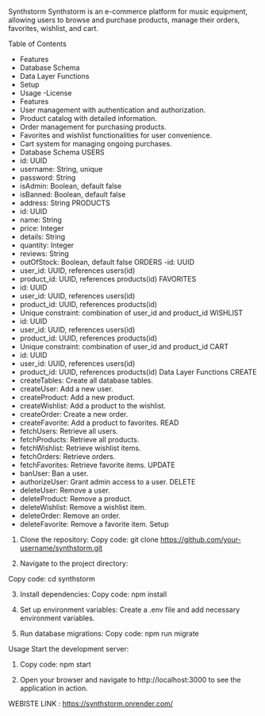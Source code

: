 Synthstorm
Synthstorm is an e-commerce platform for music equipment, allowing users to browse and purchase products, manage their orders, favorites, wishlist, and cart.

Table of Contents
- Features
- Database Schema
- Data Layer Functions
- Setup
- Usage
-License
- Features
- User management with authentication and authorization.
- Product catalog with detailed information.
- Order management for purchasing products.
- Favorites and wishlist functionalities for user convenience.
- Cart system for managing ongoing purchases.
- Database Schema
USERS
- id: UUID
- username: String, unique
- password: String
- isAdmin: Boolean, default false
- isBanned: Boolean, default false
- address: String
PRODUCTS
- id: UUID
- name: String
- price: Integer
- details: String
- quantity: Integer
- reviews: String
- outOfStock: Boolean, default false
ORDERS
-id: UUID
- user_id: UUID, references users(id)
- product_id: UUID, references products(id)
FAVORITES
- id: UUID
- user_id: UUID, references users(id)
- product_id: UUID, references products(id)
- Unique constraint: combination of user_id and product_id
WISHLIST
- id: UUID
- user_id: UUID, references users(id)
- product_id: UUID, references products(id)
- Unique constraint: combination of user_id and product_id
CART
- id: UUID
- user_id: UUID, references users(id)
- product_id: UUID, references products(id)
Data Layer Functions
CREATE
- createTables: Create all database tables.
- createUser: Add a new user.
- createProduct: Add a new product.
- createWishlist: Add a product to the wishlist.
- createOrder: Create a new order.
- createFavorite: Add a product to favorites.
READ
- fetchUsers: Retrieve all users.
- fetchProducts: Retrieve all products.
- fetchWishlist: Retrieve wishlist items.
- fetchOrders: Retrieve orders.
- fetchFavorites: Retrieve favorite items.
UPDATE
- banUser: Ban a user.
- authorizeUser: Grant admin access to a user.
DELETE
- deleteUser: Remove a user.
- deleteProduct: Remove a product.
- deleteWishlist: Remove a wishlist item.
- deleteOrder: Remove an order.
- deleteFavorite: Remove a favorite item.
Setup

1. Clone the repository:
  Copy code: 
  git clone https://github.com/your-username/synthstorm.git

2. Navigate to the project directory:

  Copy code: 
  cd synthstorm

3. Install dependencies:
  Copy code: 
  npm install

4. Set up environment variables:
    Create a .env file and add necessary environment variables.

5. Run database migrations:
    Copy code: 
    npm run migrate

Usage
  Start the development server:
   1. Copy code:
      npm start
    
  2. Open your browser and navigate to http://localhost:3000 to see the application in action.

WEBISTE LINK : https://synthstorm.onrender.com/
